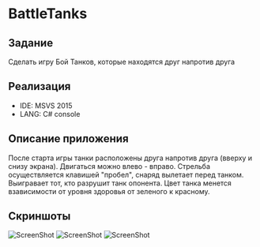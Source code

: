 # BattleTanks

## Задание
Сделать игру Бой Танков, которые находятся друг напротив друга

## Реализация
* IDE: MSVS 2015
* LANG: C# console

## Описание приложения
После старта игры танки расположены друга напротив друга (вверху и снизу экрана). Двигаться можно влево - вправо. Стрельба осуществляется клавишей "пробел", снаряд вылетает перед танком. Выигравает тот, кто разрушит танк опонента. Цвет танка менется взависимости от уровня здоровья от зеленого к красному.

## Скриншоты
![ScreenShot](https://raw.github.com/insendend/BattleTanks/master/hmTank/Img/screenshots/scrn1.jpg)
![ScreenShot](https://raw.github.com/insendend/BattleTanks/master/hmTank/Img/screenshots/scrn2.jpg)
![ScreenShot](https://raw.github.com/insendend/BattleTanks/master/hmTank/Img/screenshots/scrn3.jpg)
